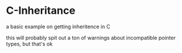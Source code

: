 # C-Inheritance
a basic example on getting inheritence in C

this will probably spit out a ton of warnings about incompatible pointer types, but that's ok
